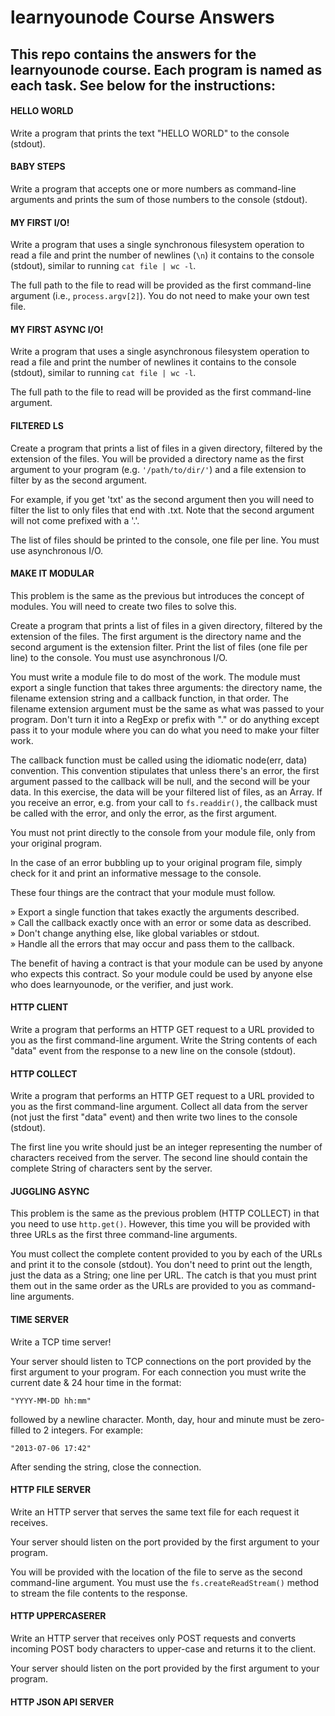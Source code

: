 # learnyounode Course Answers

## This repo contains the answers for the learnyounode course. Each program is named as each task. See below for the instructions:

#### HELLO WORLD

Write a program that prints the text "HELLO WORLD" to the console (stdout).

#### BABY STEPS

Write a program that accepts one or more numbers as command-line arguments and prints the sum of those numbers to the console (stdout).

#### MY FIRST I/O!

Write a program that uses a single synchronous filesystem operation to read a file and print the number of newlines (`\n`) it contains to the console (stdout), similar to running `cat file | wc -l`.

The full path to the file to read will be provided as the first command-line argument (i.e., `process.argv[2]`). You do not need to make your own test file. 

#### MY FIRST ASYNC I/O!

Write a program that uses a single asynchronous filesystem operation to read a file and print the number of newlines it contains to the console (stdout), similar to running `cat file | wc -l`.

The full path to the file to read will be provided as the first command-line argument.

#### FILTERED LS

Create a program that prints a list of files in a given directory, filtered by the extension of the files. You will be provided a directory name as the first argument to your program (e.g. `'/path/to/dir/'`) and a file extension to filter by as the second argument. 

For example, if you get 'txt' as the second argument then you will need to filter the list to only files that end with .txt. Note that the second argument will not come prefixed with a '.'.

The list of files should be printed to the console, one file per line. You must use asynchronous I/O.

#### MAKE IT MODULAR

This problem is the same as the previous but introduces the concept of modules. You will need to create two files to solve this.

Create a program that prints a list of files in a given directory, filtered by the extension of the files. The first argument is the directory name and the second argument is the extension filter. Print the list of files (one file per line) to the console. You must use asynchronous I/O.  

You must write a module file to do most of the work. The module must export a single function that takes three arguments: the directory name, the filename extension string and a callback function, in that order. The filename extension argument must be the same as what was passed to your program. Don't turn it into a RegExp or prefix with "." or do anything except pass it to your module where you can do what you need to make your filter work.  

The callback function must be called using the idiomatic node(err, data) convention. This convention stipulates that unless there's an error, the first argument passed to the callback will be null, and the second will be your data. In this exercise, the data will be your filtered list of files, as an Array. If you receive an error, e.g. from your call to `fs.readdir()`, the callback must be called with the error, and only the error, as the first argument.  

You must not print directly to the console from your module file, only from your original program.

In the case of an error bubbling up to your original program file, simply check for it and print an informative message to the console.

These four things are the contract that your module must follow.  

» Export a single function that takes exactly the arguments described.      
» Call the callback exactly once with an error or some data as described.     
» Don't change anything else, like global variables or stdout.              
» Handle all the errors that may occur and pass them to the callback.       

The benefit of having a contract is that your module can be used by anyone who expects this contract. So your module could be used by anyone else who does learnyounode, or the verifier, and just work.

#### HTTP CLIENT

Write a program that performs an HTTP GET request to a URL provided to you as the first command-line argument. Write the String contents of each "data" event from the response to a new line on the console (stdout).

#### HTTP COLLECT

Write a program that performs an HTTP GET request to a URL provided to you as the first command-line argument. Collect all data from the server (not just the first "data" event) and then write two lines to the console (stdout).  

The first line you write should just be an integer representing the number of characters received from the server. The second line should contain the complete String of characters sent by the server.

#### JUGGLING ASYNC

This problem is the same as the previous problem (HTTP COLLECT) in that you need to use `http.get()`. However, this time you will be provided with three URLs as the first three command-line arguments.

You must collect the complete content provided to you by each of the URLs and print it to the console (stdout). You don't need to print out the length, just the data as a String; one line per URL. The catch is that you must print them out in the same order as the URLs are provided to you as command-line arguments.

#### TIME SERVER

Write a TCP time server!  
   
Your server should listen to TCP connections on the port provided by the first argument to your program. For each connection you must write the current date & 24 hour time in the format:
	
	"YYYY-MM-DD hh:mm"  

followed by a newline character. Month, day, hour and minute must be zero-filled to 2 integers. For example:

	"2013-07-06 17:42"  

After sending the string, close the connection.

#### HTTP FILE SERVER

Write an HTTP server that serves the same text file for each request it receives.  

Your server should listen on the port provided by the first argument to your program.  

You will be provided with the location of the file to serve as the second command-line argument. You must use the `fs.createReadStream()` method to stream the file contents to the response.

#### HTTP UPPERCASERER

Write an HTTP server that receives only POST requests and converts incoming POST body characters to upper-case and returns it to the client.

Your server should listen on the port provided by the first argument to your program.  

#### HTTP JSON API SERVER